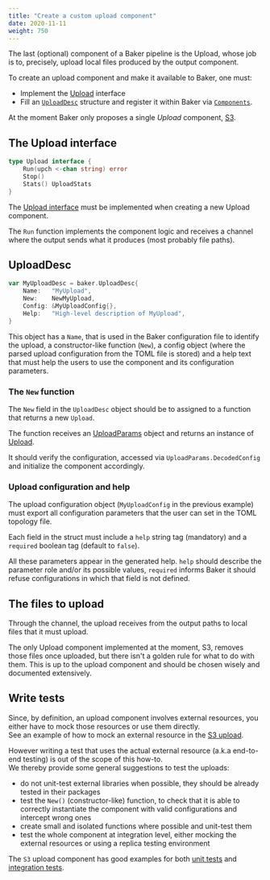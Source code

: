 ```yaml
---
title: "Create a custom upload component"
date: 2020-11-11
weight: 750
---
```

The last (optional) component of a Baker pipeline is the Upload, whose job is to, precisely,
upload local files produced by the output component.

To create an upload component and make it available to Baker, one must:

* Implement the [Upload](https://pkg.go.dev/github.com/AdRoll/baker#Upload) interface
* Fill an [`UploadDesc`](https://pkg.go.dev/github.com/AdRoll/baker#UploadDesc) structure and
register it within Baker via [`Components`](https://pkg.go.dev/github.com/AdRoll/baker#Components).

At the moment Baker only proposes a single *Upload* component, [S3](https://github.com/AdRoll/baker/blob/main/upload/s3.go).

## The Upload interface

```go
type Upload interface {
	Run(upch <-chan string) error
	Stop()
	Stats() UploadStats
}
```

The [Upload interface](https://pkg.go.dev/github.com/AdRoll/baker#Upload) must be implemented when
creating a new Upload component.

The `Run` function implements the component logic and receives a channel where the output sends what
it produces (most probably file paths).


## UploadDesc

```go
var MyUploadDesc = baker.UploadDesc{
	Name:   "MyUpload",
	New:    NewMyUpload,
	Config: &MyUploadConfig{},
	Help:   "High-level description of MyUpload",
}
```

This object has a `Name`, that is used in the Baker configuration file to identify the upload,
a constructor-like function (`New`), a config object (where the parsed upload configuration from the
TOML file is stored) and a help text that must help the users to use the component and its
configuration parameters.

### The `New` function

The `New` field in the `UploadDesc`  object should be to assigned to a function that returns a new `Upload`.

The function receives an [UploadParams](https://pkg.go.dev/github.com/AdRoll/baker#UploadParams)
object and returns an instance of [Upload](https://pkg.go.dev/github.com/AdRoll/baker#Upload).

It should verify the configuration, accessed via `UploadParams.DecodedConfig` and initialize
the component accordingly.

### Upload configuration and help

The upload configuration object (`MyUploadConfig` in the previous example) must export all
configuration parameters that the user can set in the TOML topology file.

Each field in the struct must include a `help` string tag (mandatory) and a `required` boolean tag
(default to `false`).

All these parameters appear in the generated help. `help` should describe the parameter role and/or
its possible values, `required` informs Baker it should refuse configurations in which that field
is not defined.

## The files to upload

Through the channel, the upload receives from the output paths to local files that it must upload.

The only Upload component implemented at the moment, S3, removes those files once uploaded, but there isn't a
golden rule for what to do with them. This is up to the upload component and should be chosen
wisely and documented extensively.

## Write tests

Since, by definition, an upload component involves external resources, you either have to mock those
resources or use them directly.  
See an example of how to mock an external resource in the
[S3 upload](https://github.com/AdRoll/baker/blob/main/upload/s3_test.go). 

However writing a test that uses the actual external resource (a.k.a end-to-end testing) is out of
the scope of this how-to.  
We thereby provide some general suggestions to test the uploads:

* do not unit-test external libraries when possible, they should be already tested in their packages
* test the `New()` (constructor-like) function, to check that it is able to correctly
instantiate the component with valid configurations and intercept wrong ones
* create small and isolated functions where possible and unit-test them
* test the whole component at integration level, either mocking the external resources or using a
  replica testing environment

The `S3` upload component has good examples for both
[unit tests](https://github.com/AdRoll/baker/blob/main/upload/s3_test.go) and
[integration tests](https://github.com/AdRoll/baker/blob/main/upload/s3_integration_test.go).
